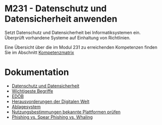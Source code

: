 # M231 - Datenschutz und Datensicherheit anwenden

Setzt Datenschutz und Datensicherheit bei Informatiksystemen ein. Überprüft vorhandene Systeme auf Einhaltung von Richtlinien.

Eine Übersicht über die im Modul 231 zu erreichenden Kompetenzen finden Sie im Abschnitt [Kompetenzmatrix](00_kompetenzband/)

# Dokumentation
 - [Datenschutz und Datensicherheit](01_Datenschutz-und-Datensicherheit/)
 - [Wichtigeste Begriffe](03_Wichtigeste-Begriffe/)
 - [EDÖB](03_EDOB/)
 - [Herausvorderungen der Digitalen Welt](04_Herausvorderungen-der-Digitalen-Welt/)
 - [Ablagesystem](05_Ablagesysteme/)
 - [Nutzungsbestimmungen bekannte Plattformen prüfen](06_Nutzungsbestimmungen-bekannte-Plattformen-prüfen/)
 - [Phishing vs. Spear Phishing vs. Whaling](07_Phishing-vs.-Spear-Phishing-vs.-Whaling/)
